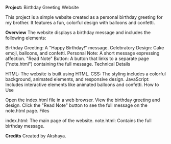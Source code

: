 **Project:**
Birthday Greeting Website

This project is a simple website created as a personal birthday greeting for my brother. It features a fun, colorful design with balloons and confetti.

**Overview**
The website displays a birthday message and includes the following elements:

Birthday Greeting: A "Happy Birthday!" message.
Celebratory Design: Cake emoji, balloons, and confetti.
Personal Note: A short message expressing affection.
"Read Note" Button: A button that links to a separate page ("note.html") containing the full message.
Technical Details

HTML: The website is built using HTML.
CSS: The styling includes a colorful background, animated elements, and responsive design.
JavaScript: Includes interactive elements like animated balloons and confetti.
How to Use

Open the index.html file in a web browser.
View the birthday greeting and design.
Click the "Read Note" button to see the full message on the note.html page.
Files

index.html: The main page of the website.
note.html: Contains the full birthday message.


**Credits**
Created by Akshaya.
